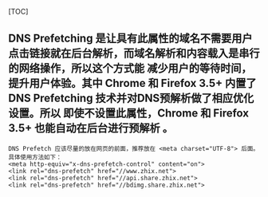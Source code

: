 [TOC]
## DNS Prefetching 是让具有此属性的域名不需要用户点击链接就在后台解析，而域名解析和内容载入是串行的网络操作，所以这个方式能 减少用户的等待时间，提升用户体验。其中 Chrome 和 Firefox 3.5+ 内置了 DNS Prefetching 技术并对DNS预解析做了相应优化设置。所以 即使不设置此属性，Chrome 和 Firefox 3.5+ 也能自动在后台进行预解析 。
    DNS Prefetch 应该尽量的放在网页的前面，推荐放在 <meta charset="UTF-8"> 后面。具体使用方法如下：
    <meta http-equiv="x-dns-prefetch-control" content="on">
    <link rel="dns-prefetch" href="//www.zhix.net">
    <link rel="dns-prefetch" href="//api.share.zhix.net">
    <link rel="dns-prefetch" href="//bdimg.share.zhix.net">
